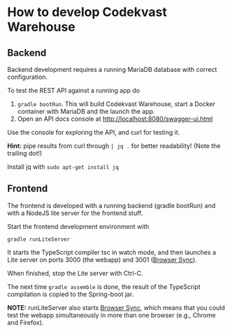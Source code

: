 # How to develop Codekvast Warehouse

## Backend

Backend development requires a running MariaDB database with correct configuration.

To test the REST API against a running app do 

1. `gradle bootRun`. This will build Codekvast Warehouse, start a Docker container with MariaDB and the launch the app.
1. Open an API docs console at [http://localhost:8080/swagger-ui.html](http://localhost:8080/swagger-ui.html)

Use the console for exploring the API, and curl for testing it.

**Hint:** pipe results from curl through `| jq .` for better readability! (Note the trailing dot!)

Install jq with `sudo apt-get install jq`

## Frontend

The frontend is developed with a running backend (gradle bootRun) and with a NodeJS lite server for the frontend stuff.
 
Start the frontend development environment with

`gradle runLiteServer`

It starts the TypeScript compiler tsc in watch mode, and then launches a Lite server on ports 3000 (the webapp) and 3001 ([Browser Sync](https://www.browsersync.io)).

When finished, stop the Lite server with Ctrl-C.

The next time `gradle assemble` is done, the result of the TypeScript compilation is copied to the Spring-boot jar.

**NOTE:** runLiteServer also starts [Browser Sync](https://www.browsersync.io), which means that you could test the webapp simultaneously in more than one browser
 (e.g., Chrome and Firefox).
